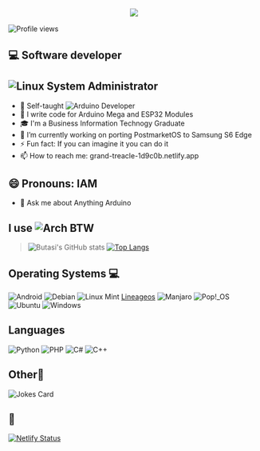 ### <h3 align = "center"><img src="https://readme-typing-svg.herokuapp.com?color=%23F7F7F7&size=21&center=true&vCenter=true&width=650&height=100&lines=Hello+There+👋"></h3> 
![Profile views](https://gpvc.arturio.dev/butasi)
<!--
**butasi/butasi** is a ✨ _special_ ✨ repository because its `README.md` (this file) appears on your GitHub profile.

Here are some ideas to get you started:

- 🔭 I’m currently working on ...
- 🌱 I’m currently learning ...
- 👯 I’m looking to collaborate on ...
- 🤔 I’m looking for help with ...
- 💬 Ask me about ...
- 📫 How to reach me: 
- 😄 Pronouns: ...
- ⚡ Fun fact: ...
-->
##  💻 Software developer
## ![Linux](https://img.shields.io/badge/Linux-FCC624?style=for-the-badge&logo=linux&logoColor=black) System Administrator 
* 🎨 Self-taught ![Arduino](https://img.shields.io/badge/-Arduino-00979D?style=for-the-badge&logo=Arduino&logoColor=white) Developer
* 📱 I write code for Arduino Mega and ESP32 Modules
* 🎓 I'm a Business Information Technogy Graduate
* 🔭 I’m currently working on porting PostmarketOS to Samsung S6 Edge
* ⚡ Fun fact: If you can imagine it you can do it
* 📫 How to reach me: grand-treacle-1d9c0b.netlify.app
## 😄 Pronouns: IAM
* 💬 Ask me about Anything Arduino 
## I use ![Arch](https://img.shields.io/badge/Arch%20Linux-1793D1?logo=arch-linux&logoColor=fff&style=for-the-badge) BTW
> ![Butasi's GitHub stats](https://github-readme-stats.vercel.app/api?username=butasi&show_icons=true&theme=radical)
> [![Top Langs](https://github-readme-stats.vercel.app/api/top-langs/?username=butasi&theme=radical)](https://github.com/butasi)
## Operating Systems 💻
![Android](https://img.shields.io/badge/Android-3DDC84?style=for-the-badge&logo=android&logoColor=white)
![Debian](https://img.shields.io/badge/Debian-D70A53?style=for-the-badge&logo=debian&logoColor=white)
![Linux Mint](https://img.shields.io/badge/Linux%20Mint-87CF3E?style=for-the-badge&logo=Linux%20Mint&logoColor=white)
[Lineageos](https://img.shields.io/badge/lineageos-167C80?style=for-the-badge&logo=lineageos&logoColor=white)
![Manjaro](https://img.shields.io/badge/Manjaro-35BF5C?style=for-the-badge&logo=Manjaro&logoColor=white)
![Pop!\_OS](https://img.shields.io/badge/Pop!_OS-48B9C7?style=for-the-badge&logo=Pop!_OS&logoColor=white)
![Ubuntu](https://img.shields.io/badge/Ubuntu-E95420?style=for-the-badge&logo=ubuntu&logoColor=white)
![Windows](https://img.shields.io/badge/Windows-0078D6?style=for-the-badge&logo=windows&logoColor=white)
## Languages
![Python](https://img.shields.io/badge/python-3670A0?style=for-the-badge&logo=python&logoColor=ffdd54)
![PHP](https://img.shields.io/badge/php-%23777BB4.svg?style=for-the-badge&logo=php&logoColor=white)
![C#](https://img.shields.io/badge/c%23-%23239120.svg?style=for-the-badge&logo=c-sharp&logoColor=white)
![C++](https://img.shields.io/badge/c++-%2300599C.svg?style=for-the-badge&logo=c%2B%2B&logoColor=white)
## Other📖
![Jokes Card](https://readme-jokes.vercel.app/api)
## 📖
[![Netlify Status](https://api.netlify.com/api/v1/badges/be5cbb3e-0bb2-47b5-8241-4b80313387f8/deploy-status)](https://app.netlify.com/sites/grand-treacle-1d9c0b/deploys)
